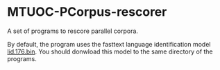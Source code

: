 # MTUOC-PCorpus-rescorer
A set of programs to rescore parallel corpora.

By default, the program uses the fasttext language identification model [lid.176.bin](https://dl.fbaipublicfiles.com/fasttext/supervised-models/lid.176.bin). You should donwload this model to the same directory of the programs.
